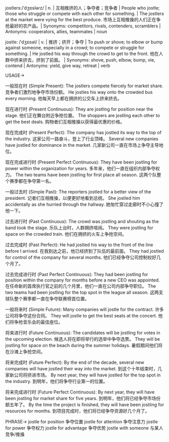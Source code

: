 jostlers:/ˈdʒɒslərz/ | n. | 互相推挤的人；争夺者；竞争者 | People who jostle; those who struggle or compete with each other for something. | The jostlers at the market were vying for the best produce.  市场上互相推搡的人们正在争抢最好的农产品。| Synonyms: competitors, rivals, contenders, scramblers | Antonyms: cooperators, allies, teammates | noun

jostle: /ˈdʒɒsəl/ | v. | 推挤；挤开；争夺 | To push or shove; to elbow or bump against someone, especially in a crowd; to compete or struggle for something. | He jostled his way through the crowd to get to the front. 他在人群中挤来挤去，挤到了前面。 | Synonyms: shove, push, elbow, bump, vie, contend | Antonyms: yield, give way, retreat | verb


USAGE->

一般现在时 (Simple Present):
The jostlers compete fiercely for market share. 竞争者们激烈地争夺市场份额。
He jostles his way onto the crowded bus every morning. 他每天早上都在拥挤的公交车上挤来挤去。

现在进行时 (Present Continuous):
They are jostling for position near the stage. 他们正在舞台附近争抢位置。
The shoppers are jostling each other to get the best deals. 购物者们互相推搡以获得最优惠的价格。

现在完成时 (Present Perfect):
The company has jostled its way to the top of the industry.  这家公司一路奋斗，登上了行业顶峰。
Several new companies have jostled for dominance in the market. 几家新公司一直在市场上争夺主导地位。

现在完成进行时 (Present Perfect Continuous):
They have been jostling for power within the organization for years. 多年来，他们一直在组织内部争夺权力。
The two teams have been jostling for first place all season. 这两个队整个赛季都在争夺第一名。

一般过去时 (Simple Past):
The reporters jostled for a better view of the president.  记者们互相推搡，以便更好地看到总统。
She jostled him accidentally as she hurried through the hallway. 她匆忙穿过走廊时不小心撞了他一下。

过去进行时 (Past Continuous):
The crowd was jostling and shouting as the band took the stage.  乐队上台时，人群拥挤喧闹。
They were jostling for space on the crowded train. 他们在拥挤的火车上争抢空间。

过去完成时 (Past Perfect):
He had jostled his way to the front of the line before I arrived. 在我到达之前，他已经挤到了队伍的最前面。
They had jostled for control of the company for several months. 他们已经争夺公司控制权好几个月了。

过去完成进行时 (Past Perfect Continuous):
They had been jostling for position within the company for months before a new CEO was appointed. 在任命新的首席执行官之前的几个月里，他们一直在公司内部争夺职位。
The two teams had been jostling for the top spot in the league all season. 这两支球队整个赛季都一直在争夺联赛榜首位置。

一般将来时 (Simple Future):
Many companies will jostle for the contract. 许多公司将争夺这份合同。
They will jostle to get the best seats at the concert. 他们将争抢音乐会的最佳座位。

将来进行时 (Future Continuous):
The candidates will be jostling for votes in the upcoming election.  候选人将在即将举行的选举中争夺选票。
They will be jostling for space on the beach during the summer holidays. 暑假期间他们将在沙滩上争抢空间。

将来完成时 (Future Perfect):
By the end of the decade, several new companies will have jostled their way into the market.  到这个十年结束时，几家新公司将挤进市场。
By next year, they will have jostled for the top spot in the industry. 到明年，他们将争夺行业第一的位置。

将来完成进行时 (Future Perfect Continuous):
By next year, they will have been jostling for market share for five years. 到明年，他们将已经争夺市场份额五年了。
By the time the project is finished, they will have been jostling for resources for months. 到项目完成时，他们将已经争夺资源好几个月了。


PHRASE->
jostle for position  争夺位置
jostle for attention 争夺注意力
jostle for power 争夺权力
jostle for advantage 争夺优势
jostle with someone 与某人竞争/推搡
